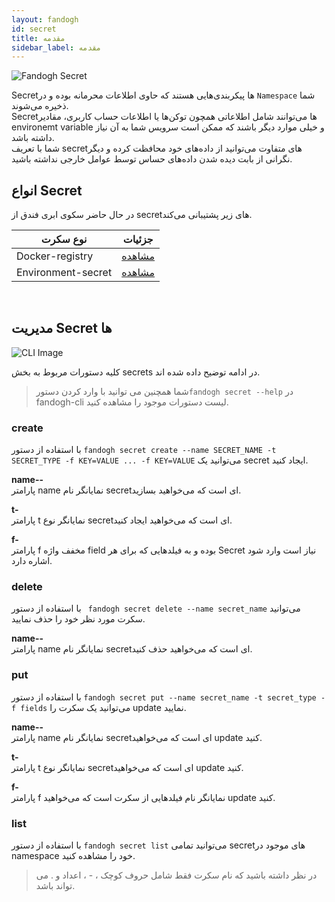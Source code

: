 ```yaml
---
layout: fandogh
id: secret
title: مقدمه
sidebar_label: مقدمه
---
```


![Fandogh Secret](/img/docs/secret.png "Fandogh Secret")

Secretها پیکربندی‌هایی هستند که حاوی اطلاعات محرمانه‌ بوده و در `Namespace` شما ذخیره می‌شوند.\
Secret‌ها می‌توانند شامل اطلاعاتی همچون توکن‌ها یا اطلاعات حساب کاربری، مقادیر environemt variable و خیلی موارد دیگر باشند که ممکن است سرویس شما به آن نیاز داشته باشد.\
شما با تعریف secret‌های متفاوت می‌توانید از داده‌های خود محافظت کرده و دیگر نگرانی از بابت دیده شدن داده‌های حساس توسط عوامل خارجی نداشته باشید.

## انواع Secret

در حال حاضر سکوی ابری فندق از secret‌های زیر پشتیبانی ‌می‌کند.

|نوع سکرت|جزئیات|
|---	|---  |
| Docker-registry |[مشاهده](https://docs.fandogh.cloud/docs/docker-registry-secrets.html)
| Environment-secret |[مشاهده](https://docs.fandogh.cloud/docs/Environment-secret-secrets.html)
<br>

##  مدیریت Secret ها
![ CLI Image](/img/docs/cli_image.png "CLI Image")


کلیه دستورات مربوط به بخش secrets در ادامه توضیح داده شده اند.

>شما همچنین می توانید با وارد کردن دستور`fandogh secret --help` در fandogh-cli لیست دستورات موجود را مشاهده کنید.

###  create
با استفاده از دستور `fandogh secret create --name SECRET_NAME -t SECRET_TYPE -f KEY=VALUE ... -f KEY=VALUE` می‌توانید یک secret ایجاد کنید.

**name--**\
پارامتر name نمایانگر نام secretای است که می‌خواهید بسازید.

**t-**\
پارامتر t نمایانگر نوع secretای است که می‌خواهید ایجاد کنید.

**f-**\
پارامتر f مخفف واژه field بوده و به فیلدهایی که برای هر Secret نیاز است وارد شود اشاره دارد.

###  delete
با استفاده از دستور ` fandogh secret delete --name secret_name` می‌توانید سکرت مورد نظر خود را حذف نمایید.

**name--**\
پارامتر name نمایانگر نام secretای است که می‌خواهید حذف کنید.

###  put
با استفاده از دستور `fandogh secret put --name secret_name -t secret_type -f fields` می‌توانید یک سکرت را update نمایید.

**name--**\
پارامتر name نمایانگر نام secretای است که می‌خواهید update کنید.

**t-**\
پارامتر t نمایانگر نوع secretای است که می‌خواهید update کنید.

**f-**\
پارامتر f نمایانگر نام فیلدهایی از سکرت است که می‌خواهید update کنید.

###  list
با استفاده از دستور `fandogh secret list` می‌توانید تمامی secretهای موجود در namespace خود را مشاهده کنید.

> در نظر داشته باشید که نام سکرت فقط شامل حروف کوچک ، - ، اعداد و . می تواند باشد.